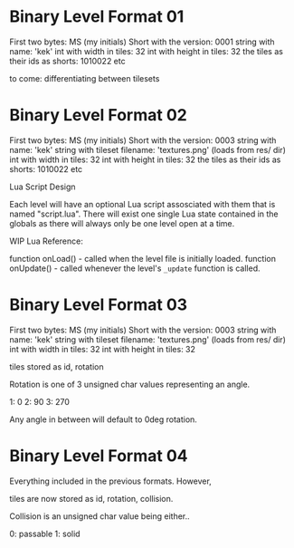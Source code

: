 # Binary Level Format 01

First two bytes: MS (my initials)
Short with the version: 0001
string with name: 'kek'
int with width in tiles: 32
int with height in tiles: 32
the tiles as their ids as shorts: 1010022 etc

to come: differentiating between tilesets

# Binary Level Format 02

First two bytes: MS (my initials)
Short with the version: 0003
string with name: 'kek'
string with tileset filename: 'textures.png' (loads from res/ dir)
int with width in tiles: 32
int with height in tiles: 32
the tiles as their ids as shorts: 1010022 etc

Lua Script Design

Each level will have an optional Lua script assosciated with them that is named "script.lua".
There will exist one single Lua state contained in the globals as there will always only be one level open
at a time.

WIP Lua Reference:

function onLoad() - called when the level file is initially loaded.
function onUpdate() - called whenever the level's `_update` function is called.

# Binary Level Format 03

First two bytes: MS (my initials)
Short with the version: 0003
string with name: 'kek'
string with tileset filename: 'textures.png' (loads from res/ dir)
int with width in tiles: 32
int with height in tiles: 32

tiles stored as
id, rotation

Rotation is one of 3 unsigned char values representing an angle.

1: 0
2: 90
3: 270

Any angle in between will default to 0deg rotation.

# Binary Level Format 04

Everything included in the previous formats. However,

tiles are now stored as
id, rotation, collision.

Collision is an unsigned char value being either..

0: passable
1: solid
